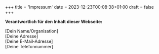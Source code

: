+++
title = 'Impressum'
date = 2023-12-23T00:08:38+01:00
draft = false
+++

**Verantwortlich für den Inhalt dieser Webseite:**

\[Dein Name/Organisation\]  
\[Deine Adresse\]  
\[Deine E-Mail-Adresse\]  
\[Deine Telefonnummer\]

